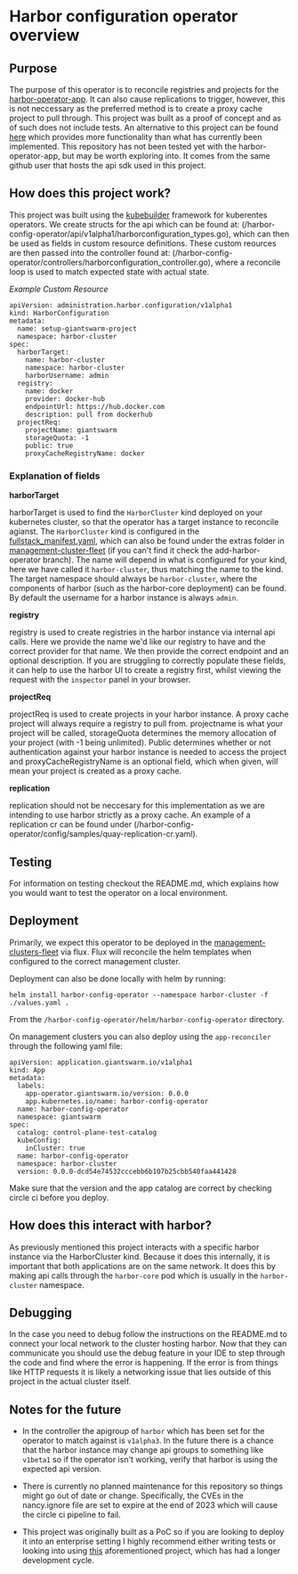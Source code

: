 # Harbor configuration operator overview

## Purpose

The purpose of this operator is to reconcile registries and projects for the [harbor-operator-app](https://github.com/giantswarm/harbor-operator-app). It can also cause replications to trigger, however, this is not neccessary as the preferred method is to create a proxy cache project to pull through. This project was built as a proof of concept and as of such does not include tests. An alternative to this project can be found [here](https://github.com/mittwald/harbor-operator) which provides more functionality than what has currently been implemented. This repository has not been tested yet with the harbor-operator-app, but may be worth exploring into. It comes from the same github user that hosts the api sdk used in this project.

## How does this project work?

This project was built using the [kubebuilder](https://book.kubebuilder.io/) framework for kuberentes operators. We create structs for the api which can be found at: (/harbor-config-operator/api/v1alpha1/harborconfiguration_types.go), which can then be used as fields in custom resource definitions. These custom reources are then passed into the controller found at: (/harbor-config-operator/controllers/harborconfiguration_controller.go), where a reconcile loop is used to match expected state with actual state.

*Example Custom Resource*

```
apiVersion: administration.harbor.configuration/v1alpha1
kind: HarborConfiguration
metadata:
  name: setup-giantswarm-project
  namespace: harbor-cluster
spec:
  harborTarget:
    name: harbor-cluster
    namespace: harbor-cluster
    harborUsername: admin
  registry:
    name: docker
    provider: docker-hub
    endpointUrl: https://hub.docker.com
    description: pull from dockerhub
  projectReq:
    projectName: giantswarm
    storageQuota: -1
    public: true
    proxyCacheRegistryName: docker
```

### Explanation of fields

**harborTarget**

harborTarget is used to find the `HarborCluster` kind deployed on your kubernetes cluster, so that the operator has a target instance to reconcile agianst. The `HarborCluster` kind is configured in the [fullstack_manifest.yaml](https://github.com/giantswarm/harbor-operator-app/blob/master/config/samples/harbor-cluster-configuration.yaml), which can also be found under the extras folder in [management-cluster-fleet](https://github.com/giantswarm/management-clusters-fleet/extras) (if you can't find it check the add-harbor-operator branch). The name will depend in what is configured for your kind, here we have called it `harbor-cluster`, thus matching the name to the kind. The target namespace should always be `harbor-cluster`, where the components of harbor (such as the harbor-core deployment) can be found. By default the username for a harbor instance is always `admin`.

**registry**

registry is used to create registries in the harbor instance via internal api calls. Here we provide the name we'd like our registry to have and the correct provider for that name. We then provide the correct endpoint and an optional description. If you are struggling to correctly populate these fields, it can help to use the harbor UI to create a registry first, whilst viewing the request with the `inspector` panel in your browser.

**projectReq**

projectReq is used to create projects in your harbor instance. A proxy cache project will always require a registry to pull from. projectname is what your project will be called, storageQuota determines the memory allocation of your project (with -1 being unlimited). Public determines whether or not authentication against your harbor instance is needed to access the project and proxyCacheRegistryName is an optional field, which when given, will mean your project is created as a proxy cache.

**replication**

replication should not be neccesary for this implementation as we are intending to use harbor strictly as a proxy cache. An example of a replication cr can be found under (/harbor-config-operator/config/samples/quay-replication-cr.yaml).

## Testing

For information on testing checkout the README.md, which explains how you would want to test the operator on a local environment.

## Deployment

Primarily, we expect this operator to be deployed in the [management-clusters-fleet](https://github.com/giantswarm/management-clusters-fleet) via flux. Flux will reconcile the helm templates when configured to the correct management cluster.

Deployment can also be done locally with helm by running:

```
helm install harbor-config-operator --namespace harbor-cluster -f ./values.yaml .
```

From the `/harbor-config-operator/helm/harbor-config-operator` directory.

On management clusters you can also deploy using the `app-reconciler` through the following yaml file:

```
apiVersion: application.giantswarm.io/v1alpha1
kind: App
metadata:
  labels:
    app-operator.giantswarm.io/version: 0.0.0
    app.kubernetes.io/name: harbor-config-operator
  name: harbor-config-operator
  namespace: giantswarm   
spec:
  catalog: control-plane-test-catalog
  kubeConfig:
    inCluster: true
  name: harbor-config-operator
  namespace: harbor-cluster
  version: 0.0.0-dcd54e74532cccebb6b107b25cbb540faa441428
```

Make sure that the version and the app catalog are correct by checking circle ci before you deploy.

## How does this interact with harbor?

As previously mentioned this project interacts with a specific harbor instance via the HarborCluster kind. Because it does this internally, it is important that both applications are on the same network. It does this by making api calls through the `harbor-core` pod which is usually in the `harbor-cluster` namespace.

## Debugging

In the case you need to debug follow the instructions on the README.md to connect your local network to the cluster hosting harbor. Now that they can communicate you should use the debug feature in your IDE to step through the code and find where the error is happening. If the error is from things like HTTP requests it is likely a networking issue that lies outside of this project in the actual cluster itself.

## Notes for the future

- In the controller the apigroup of `harbor` which has been set for the operator to match against is `v1alpha3`. In the future there is a chance that the harbor instance may change api groups to something like `v1beta1` so if the operator isn't working, verify that harbor is using the expected api version.

- There is currently no planned maintenance for this repository so things might go out of date or change. Specifically, the CVEs in the nancy.ignore file are set to expire at the end of 2023 which will cause the circle ci pipeline to fail.

- This project was originally built as a PoC so if you are looking to deploy it into an enterprise setting I highly recommend either writing tests or looking into using [this](https://github.com/mittwald/harbor-operator) aforementioned project, which has had a longer development cycle.
